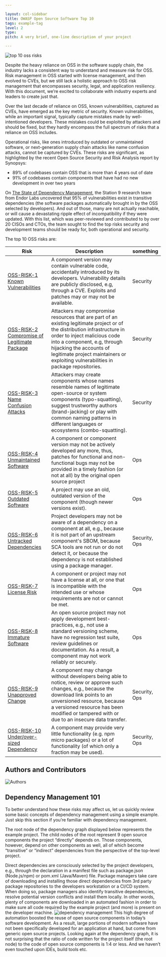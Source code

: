 ```yaml
---

layout: col-sidebar
title: OWASP Open Source Software Top 10
tags: example-tag
level: 2
type: 
pitch: A very brief, one-line description of your project

---
```


![top 10 oss risks](https://uploads-ssl.webflow.com/656eaf5c6da3527caf362363/65cc002b9f2f0a2f881be5ee_owasp.png)

Despite the heavy reliance on OSS in the software supply chain, the industry lacks a consistent way to understand and measure risk for OSS. Risk management in OSS started with license management, and then evolved to CVEs, but we still lack a holistic approach to OSS risk management that encompasses security, legal, and application resiliency. With this document, we’re excited to collaborate with industry experts and leaders to create just that. 

Over the last decade of reliance on OSS, known vulnerabilities, captured as CVEs, have emerged as the key metric of security. Known vulnerabilities, while an important signal, typically capture mistakes made by well-intentioned developers. These mistakes could be exploited by attackers and should be fixed, but they hardly encompass the full spectrum of risks that a reliance on OSS includes. 

Operational risks, like ones introduced by outdated or unmaintained software, or next-generation supply chain attacks like name confusion attacks, cannot be captured by CVEs. These risks are significant, as highlighted by the recent Open Source Security and Risk Analysis report by Synopsys:

- 89% of codebases contain OSS that is more than 4 years out of date
- 91% of codebases contain components that have had no new development in over two years

On [The State of Dependency Management](https://endorlabs.webflow.io/learn/state-of-dependency-management), the Station 9 research team from Endor Labs uncovered that 95% of vulnerabilities exist in transitive dependencies (the software packages automatically brought in by the OSS selected by developers). And out of those, many are not actually reachable, or will cause a devastating ripple effect of incompatibility if they were updated. With this list, which was peer-reviewed and contributed to by over 20 CISOs and CTOs, the team sought to find the top risks security and development teams should be ready for, both operational and security. 

The top 10 OSS risks are:

| Risk    | Description | something |
| -------- | ------- |---|
| [OSS-RISK-1 Known Vulnerabilities](./0-1-risks/OSS1-Known-Vulnerabilities.md)	  | A component version may contain vulnerable code, accidentally introduced by its developers. Vulnerability details are publicly disclosed, e.g, through a CVE. Exploits and patches may or may not be available.	    |Security|
| [OSS-RISK-2 Compromise of Legitimate Package](./0-1-risks/OSS2-Compromise-Legitimate-Package.md)	 | Attackers may compromise resources that are part of an existing legitimate project or of the distribution infrastructure in order to inject malicious code into a component, e.g, through hijacking the accounts of legitimate project maintainers or exploiting vulnerabilities in package repositories.	     |Security|
| [OSS-RISK-3 Name Confusion Attacks](./0-1-risks/OSS3-Name-Confusion-Attack.md)	    | Attackers may create components whose names resemble names of legitimate open-source or system components (typo-squatting), suggest trustworthy authors (brand-jacking) or play with common naming patterns in different languages or ecosystems (combo-squatting).	    |Security|
| [OSS-RISK-4 Unmaintained Software](./0-1-risks/OSS4-Unmaintained-Software.md)	    | A component or component version may not be actively developed any more, thus, patches for functional and non-functional bugs may not be provided in a timely fashion (or not at all) by the original open source project	    |Ops|
| [OSS-RISK-5 Outdated Software](./0-1-risks/OSS5-Outdated-Software.md)	    | A project may use an old, outdated version of the component (though newer versions exist).	    |Ops|
| [OSS-RISK-6 Untracked Dependencies](./0-1-risks/OSS6-Untracked-Dependencies.md)	    | Project developers may not be aware of a dependency on a component at all, e.g., because it is not part of an upstream component's SBOM, because SCA tools are not run or do not detect it, or because the dependency is not established using a package manager.	    |Security, Ops|
| [OSS-RISK-7 License Risk](./0-1-risks/OSS7-License-Regulatory-Risks.md)		    | A component or project may not have a license at all, or one that is incompatible with the intended use or whose requirements are not or cannot be met.	    |Ops|
| [OSS-RISK-8 Immature Software](./0-1-risks/OSS8-Immature-Software.md)		    | An open source project may not apply development best-practices, e.g., not use a standard versioning scheme, have no regression test suite, review guidelines or documentation. As a result, a component may not work reliably or securely.	    |Ops|
| [OSS-RISK-9 Unapproved Change](./0-1-risks/OSS9-Unapproved-Change.md) | A component may change without developers being able to notice, review or approve such changes, e.g., because the download link points to an unversioned resource, because a versioned resource has been modified or tampered with or due to an insecure data transfer.	    |Security, Ops|
| [OSS-RISK-10 Under/over-sized Dependency](./0-1-risks/OSS10-UnderOversized-Dependency.md)		    | A component may provide very little functionality (e.g. npm micro packages) or a lot of functionality (of which only a fraction may be used).	    |Security, Ops|

## Authors and Contributors
![Authors](https://assets-global.website-files.com/6574c9e538a34feac8cec013/65bead00803e405540ee1711_63fe9397e0e9522788307ec1_Screenshot%25202023-02-28%2520at%25203.51.37%2520PM.png)

## Dependency Management 101
To better understand how these risks may affect us, let us quickly review some basic concepts of dependency management using a simple example. Just skip this section if you’re familiar with dependency management.

The root node of the dependency graph displayed below represents the example project. The child nodes of the root represent 9 open source components the project “directly” depends on. Those components, however, depend on other components as well, all of which become “transitive” or “indirect” dependencies from the perspective of the top-level project.

Direct dependencies are consciously selected by the project developers, e.g., through the declaration in a manifest file such as package.json (Node.js/npm) or pom.xml (Java/Maven) file. Package managers take care of downloading and installing those direct dependencies from 3rd party package repositories to the developers workstation or a CI/CD system. When doing so, package managers also identify transitive dependencies, resolve potential version conflicts and install them locally. In other words, plenty of components are downloaded in an automated fashion in order to make sure all code required by the example project (and more) is present on the developer machine.
![dependency management](https://assets-global.website-files.com/6574c9e538a34feac8cec013/65bead00803e405540ee171b_63fe92d1c33d5b05cc2c6230_LzJxmbByCB9JLF_BXzxj_p8m2CnDZe0Xkk07Q06KTyV2zgaCdIaNc6AkU7gd8klHAJykYTcDAU8xDnRh7lBUtBQ0eVBGDV_dPyC_lK8fzOUdq33GtEI7NA9B_Q0-Xhw8MgocdVsyuuB9z7WiWv3_Mok.png)
This high degree of automation boosted the reuse of open source components in today’s software development. As a result, large portions of modern software have not been specifically developed for an application at hand, but come from generic open source projects. Looking again at the dependency graph, it is not surprising that the ratio of code written for the project itself (the root node) to the code of open source components is 1:4 or less. And we haven’t even touched upon IDEs, build tools etc.
